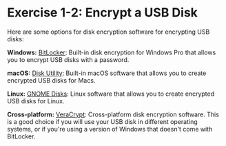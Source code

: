 # Exercise 1-2: Encrypt a USB Disk

Here are some options for disk encryption software for encrypting USB disks:

**Windows:** [BitLocker](https://docs.microsoft.com/en-us/windows/security/information-protection/bitlocker/bitlocker-overview): Built-in disk encryption for Windows Pro that allows you to encrypt USB disks with a password.

**macOS:** [Disk Utility](https://support.apple.com/guide/disk-utility/welcome/mac): Built-in macOS software that allows you to create encrypted USB disks for Macs.

**Linux:** [GNOME Disks](https://wiki.gnome.org/Apps/Disks): Linux software that allows you to create encrypted USB disks for Linux.

**Cross-platform:** [VeraCrypt](https://veracrypt.fr/): Cross-platform disk encryption software. This is a good choice if you will use your USB disk in different operating systems, or if you're using a version of Windows that doesn't come with BitLocker.